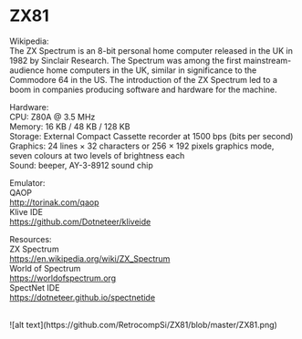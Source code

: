 # ZX81
Wikipedia:<br />
The ZX Spectrum is an 8-bit personal home computer released in the UK in 1982 by Sinclair Research. The Spectrum was among the first mainstream-audience home computers in the UK, similar in significance to the Commodore 64 in the US. The introduction of the ZX Spectrum led to a boom in companies producing software and hardware for the machine.

Hardware:<br />
CPU: Z80A @ 3.5 MHz<br />
Memory: 16 KB / 48 KB / 128 KB<br />
Storage: External Compact Cassette recorder at 1500 bps (bits per second)<br />
Graphics: 24 lines × 32 characters or 256 × 192 pixels graphics mode, seven colours at two levels of brightness each<br />
Sound: beeper, AY-3-8912 sound chip

Emulator:<br />
QAOP<br />
http://torinak.com/qaop<br />
Klive IDE<br />
https://github.com/Dotneteer/kliveide

Resources:<br />
ZX Spectrum<br />
https://en.wikipedia.org/wiki/ZX_Spectrum<br />
World of Spectrum<br />
https://worldofspectrum.org<br />
SpectNet IDE<br />
https://dotneteer.github.io/spectnetide

<br />
![alt text](https://github.com/RetrocompSi/ZX81/blob/master/ZX81.png)
